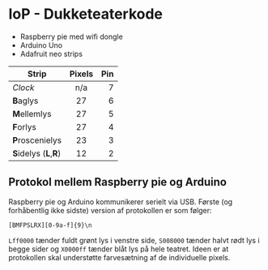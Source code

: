# IoP - Dukketeaterkode

* Raspberry pie med wifi dongle
* Arduino Uno
* Adafruit neo strips

| Strip                     | Pixels  | Pin |
| ------------------------- |:-------:| ---:|
| *Clock*                   |     n/a |   7 |
| **B**aglys                |      27 |   6 |
| **M**ellemlys             |      27 |   5 |
| **F**orlys                |      27 |   4 |
| **P**roscenielys          |      23 |   3 | 
| **S**idelys (**L**,**R**) |      12 |   2 |

## Protokol mellem Raspberry pie og Arduino

Raspberry pie og Arduino kommunikerer serielt via USB.
Første (og forhåbentlig ikke sidste) version af protokollen er som følger:
```
[BMFPSLRX][0-9a-f]{9}\n
```
`Lff0000` tænder fuldt grønt lys i venstre side, `S008000` tænder halvt rødt lys i begge sider og `X0000ff`
tænder blåt lys på hele teatret. Ideen er at protokollen skal understøtte farvesætning af de individuelle pixels.
